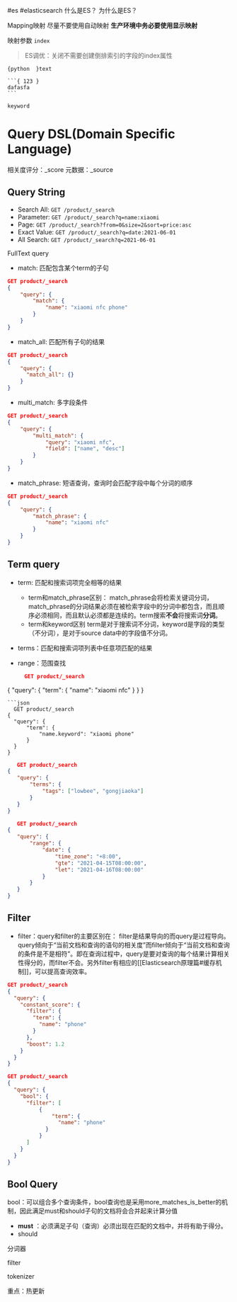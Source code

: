 #es #elasticsearch
什么是ES？
为什么是ES？


Mapping映射
尽量不要使用自动映射
**生产环境中务必要使用显示映射**

映射参数
`index`
>ES调优：关闭不需要创建倒排索引的字段的index属性

`{python  }text`

	```{ 123 } 
	dafasfa 
	```
`keyword`


# Query DSL(Domain Specific Language)

相关度评分：\_score
元数据：\_source 

## Query String
- Search All: `GET /product/_search`
- Parameter: `GET /product/_search?q=name:xiaomi`
- Page: `GET /product/_search?from=0&size=2&sort=price:asc`
- Exact Value: `GET /product/_search?q=date:2021-06-01`
- All Search: `GET /product/_search?q=2021-06-01`

FullText query
- match: 匹配包含某个term的子句
```json
GET product/_search
{
	"query": {
		"match": {
			"name": "xiaomi nfc phone"
		}
	}
}
```
- match_all: 匹配所有子句的结果
```json
GET product/_search
{
	"query": {
	  "match_all": {}
	}
}
```
- multi_match: 多字段条件
```json
GET product/_search
{
	"query": {
		"multi_match": {
			"query": "xiaomi nfc",
			"field": ["name", "desc"]
		}
	}
}
```
- match_phrase: 短语查询，查询时会匹配字段中每个分词的顺序
```json
GET product/_search
{
	"query": {
		"match_phrase": {
			"name": "xiaomi nfc"
		}
	}
}
```

## Term query
- term: 匹配和搜索词项完全相等的结果
	- term和match_phrase区别：
	  match_phrase会将检索关键词分词，match_phrase的分词结果必须在被检索字段中的分词中都包含，而且顺序必须相同，而且默认必须都是连续的。term搜索**不会**将搜索词**分词**。
	- term和keyword区别
	  term是对于搜索词不分词，keyword是字段的类型（不分词），是对于source data中的字段值不分词。
- terms：匹配和搜索词项列表中任意项匹配的结果
- range：范围查找



  ```json
	GET product/_search
{
	"query": {
		"term": {
			"name": "xiaomi nfc"
		}
	}
}
  ```
 ```json
	GET product/_search
{
	"query": {
		"term": {
			"name.keyword": "xiaomi phone"
		}
	}
}
 ```
 ```json
	GET product/_search
{
	"query": {
		"terms": {
			"tags": ["lowbee", "gongjiaoka"]
		}
	}
}
 ```
 ```json
	GET product/_search
{
	"query": {
		"range": {
			"date": {
				"time_zone": "+8:00",
				"gte": "2021-04-15T08:00:00",
				"let": "2021-04-16T08:00:00"
			}
		}
	}
}
 ```

## Filter
-  filter：query和filter的主要区别在： filter是结果导向的而query是过程导向。query倾向于“当前文档和查询的语句的相关度”而filter倾向于“当前文档和查询的条件是不是相符”。即在查询过程中，query是要对查询的每个结果计算相关性得分的，而filter不会。另外filter有相应的[[Elasticsearch原理篇#缓存机制]]，可以提高查询效率。
```json
GET product/_search
{
  "query": {
    "constant_score": {
      "filter": {
        "term": {
          "name": "phone"
        }
      },
      "boost": 1.2  
    }
  }
}

GET product/_search
{
  "query": {
    "bool": {
      "filter": [
	      {
		      "term": {
				"name": "phone"
			}
	      }
      ]
    }
  }
}
```

## Bool Query
bool：可以组合多个查询条件，bool查询也是采用more_matches_is_better的机制，因此满足must和should子句的文档将会合并起来计算分值
- **must** ：必须满足子句（查询）必须出现在匹配的文档中，并将有助于得分。   
- should

分词器

filter

tokenizer

重点：热更新